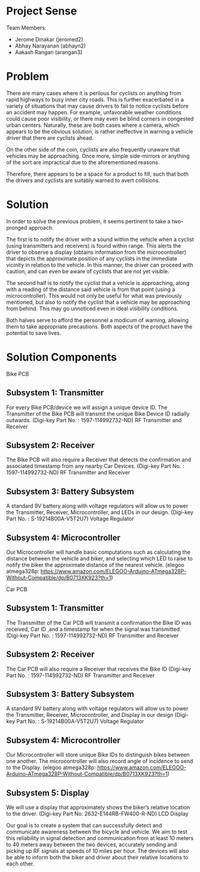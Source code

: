 # Project Sense

Team Members:
- Jerome Dinakar (jeromed2)
- Abhay Narayanan (abhayn2)
- Aakash Rangan (arangan3)

# Problem

There are many cases where it is perilous for cyclists on anything from rapid highways to busy inner city roads. This is further exacerbated in a variety of situations that may cause drivers to fail to notice cyclists before an accident may happen. For example, unfavorable weather conditions could cause poor visibility, or there may even be blind corners in congested urban centers. Naturally, these are both cases where a camera, which appears to be the obvious solution, is rather ineffective in warning a vehicle driver that there are cyclists ahead. 

On the other side of the coin, cyclists are also frequently unaware that vehicles may be approaching. Once more, simple side-mirrors or anything of the sort are impractical due to the aforementioned reasons. 

Therefore, there appears to be a space for a product to fill, such that both the drivers and cyclists are suitably warned to avert collisions. 


# Solution

In order to solve the previous problem, it seems pertinent to take a two-pronged approach. 

The first is to notify the driver with a sound within the vehicle when a cyclist (using transmitters and receivers) is found within range. This alerts the driver to observe a display (obtains information from the microcontroller) that depicts the approximate position of any cyclists in the immediate vicinity in relation to the vehicle. In this manner, the driver can proceed with caution, and can even be aware of cyclists that are not yet visible.

The second half is to notify the cyclist that a vehicle is approaching, along with a reading of the distance said vehicle is from that point (using a microcontroller). This would not only be useful for what was previously mentioned, but also to notify the cyclist that a vehicle may be approaching from behind. This may go unnoticed even in ideal visibility conditions. 

Both halves serve to afford the personnel a modicum of warning, allowing them to take appropriate precautions. Both aspects of the product have the potential to save lives.


# Solution Components

Bike PCB

## Subsystem 1: Transmitter

For every Bike PCB/device we will assign a unique device ID. The Transmitter of the Bike PCB will transmit the unique Bike Device ID radially outwards. 
(Digi-key Part No. : 1597-114992732-ND) RF Transmitter and Receiver

## Subsystem 2: Receiver

The Bike PCB will also require a Receiver that detects the confirmation and associated timestamp from any nearby Car Devices. 
(Digi-key Part No. : 1597-114992732-ND) RF Transmitter and Receiver

## Subsystem 3: Battery Subsystem
A standard 9V battery along with voltage regulators will allow us to power the Transmitter, Receiver, Microcontroller, and LEDs in our design.
(Digi-key Part No. : S-19214B00A-V5T2U7) Voltage Regulator

## Subsystem 4: Microcontroller
Our Microcontroller will handle basic computations such as calculating the distance between the vehicle and biker, and selecting which LED to raise to notify the biker the approximate distance of the nearest vehicle.
(elegoo atmega328p: https://www.amazon.com/ELEGOO-Arduino-ATmega328P-Without-Compatible/dp/B0713XK923?th=1)

Car PCB

## Subsystem 1: Transmitter

The Transmitter of the Car PCB will transmit a confirmation the Bike ID was received, Car ID ,and a timestamp for when the signal was transmitted.
(Digi-key Part No. : 1597-114992732-ND) RF Transmitter and Receiver

## Subsystem 2: Receiver

The Car PCB will also require a Receiver that receives the Bike ID
(Digi-key Part No. : 1597-114992732-ND) RF Transmitter and Receiver

## Subsystem 3: Battery Subsystem
A standard 9V battery along with voltage regulators will allow us to power the Transmitter, Receiver, Microcontroller, and Display in our design
(Digi-key Part No. : S-19214B00A-V5T2U7) Voltage Regulator

## Subsystem 4: Microcontroller
Our Microcontroller will store unique Bike IDs to distinguish bikes between one another. The microcontroller will also record angle of incidence to send to the Display.
(elegoo atmega328p: https://www.amazon.com/ELEGOO-Arduino-ATmega328P-Without-Compatible/dp/B0713XK923?th=1)

## Subsystem 5: Display
We will use a display that approximately shows the biker’s relative location to the driver.
(Digi-key Part No: 2632-E144RB-FW400-R-ND) LCD Display



Our goal is to create a system that can successfully detect and communicate awareness between the bicycle and vehicle. We aim to test this reliability in signal detection and communication from at least 10 meters to 40 meters away between the two devices, accurately sending and picking up RF signals at speeds of 10 miles per hour. The devices will also be able to inform both the biker and driver about their relative locations to each other.

